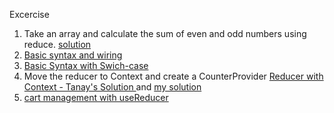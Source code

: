 Excercise
1. Take an array and calculate the sum of even and odd numbers using reduce. [solution](https://codesandbox.io/s/usereducer-excercises-30o2ld?file=/src/ex01.js)
2. [Basic syntax and wiring](https://codesandbox.io/s/usereducer-excercises-30o2ld?file=/src/recuder-syntax.js)
3. [Basic Syntax with Swich-case](https://codesandbox.io/s/usereducer-excercises-30o2ld?file=/src/reducer-syntax2.js)
4. Move the reducer to Context and create a CounterProvider [Reducer with Context - Tanay's Solution ](https://codesandbox.io/s/usereducer-counter-context-7mosxw) and
[my solution](https://codesandbox.io/s/usereducer-excercises-30o2ld?file=/src/context/counter-context.js)
5. [ cart management with useReducer ](https://codesandbox.io/s/cart-management-with-usereducer-3ux2lk?file=/src/App.js)
